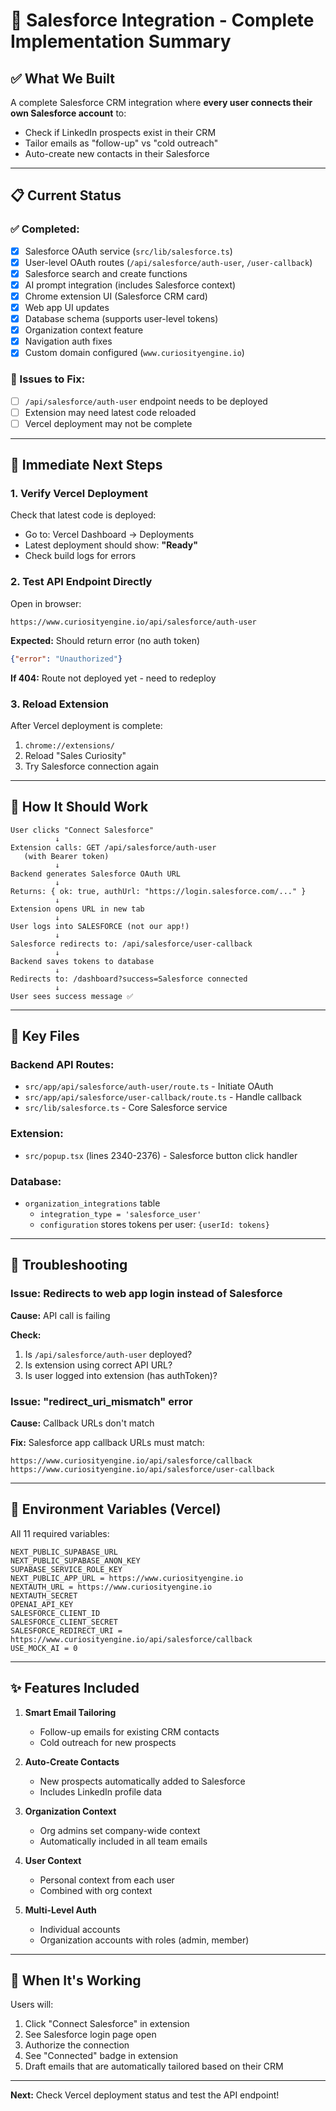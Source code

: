# 🎯 Salesforce Integration - Complete Implementation Summary

## ✅ What We Built

A complete Salesforce CRM integration where **every user connects their own Salesforce account** to:
- Check if LinkedIn prospects exist in their CRM
- Tailor emails as "follow-up" vs "cold outreach"
- Auto-create new contacts in their Salesforce

---

## 📋 Current Status

### ✅ Completed:
- [x] Salesforce OAuth service (`src/lib/salesforce.ts`)
- [x] User-level OAuth routes (`/api/salesforce/auth-user`, `/user-callback`)
- [x] Salesforce search and create functions
- [x] AI prompt integration (includes Salesforce context)
- [x] Chrome extension UI (Salesforce CRM card)
- [x] Web app UI updates
- [x] Database schema (supports user-level tokens)
- [x] Organization context feature
- [x] Navigation auth fixes
- [x] Custom domain configured (`www.curiosityengine.io`)

### 🚨 Issues to Fix:
- [ ] `/api/salesforce/auth-user` endpoint needs to be deployed
- [ ] Extension may need latest code reloaded
- [ ] Vercel deployment may not be complete

---

## 🔧 Immediate Next Steps

### **1. Verify Vercel Deployment**

Check that latest code is deployed:
- Go to: Vercel Dashboard → Deployments
- Latest deployment should show: **"Ready"**
- Check build logs for errors

### **2. Test API Endpoint Directly**

Open in browser:
```
https://www.curiosityengine.io/api/salesforce/auth-user
```

**Expected:** Should return error (no auth token)
```json
{"error": "Unauthorized"}
```

**If 404:** Route not deployed yet - need to redeploy

### **3. Reload Extension**

After Vercel deployment is complete:
1. `chrome://extensions/`
2. Reload "Sales Curiosity"
3. Try Salesforce connection again

---

## 🎯 How It Should Work

```
User clicks "Connect Salesforce"
          ↓
Extension calls: GET /api/salesforce/auth-user
   (with Bearer token)
          ↓
Backend generates Salesforce OAuth URL
          ↓
Returns: { ok: true, authUrl: "https://login.salesforce.com/..." }
          ↓
Extension opens URL in new tab
          ↓
User logs into SALESFORCE (not our app!)
          ↓
Salesforce redirects to: /api/salesforce/user-callback
          ↓
Backend saves tokens to database
          ↓
Redirects to: /dashboard?success=Salesforce connected
          ↓
User sees success message ✅
```

---

## 📂 Key Files

### **Backend API Routes:**
- `src/app/api/salesforce/auth-user/route.ts` - Initiate OAuth
- `src/app/api/salesforce/user-callback/route.ts` - Handle callback
- `src/lib/salesforce.ts` - Core Salesforce service

### **Extension:**
- `src/popup.tsx` (lines 2340-2376) - Salesforce button click handler

### **Database:**
- `organization_integrations` table
  - `integration_type = 'salesforce_user'`
  - `configuration` stores tokens per user: `{userId: tokens}`

---

## 🐛 Troubleshooting

### Issue: Redirects to web app login instead of Salesforce

**Cause:** API call is failing

**Check:**
1. Is `/api/salesforce/auth-user` deployed?
2. Is extension using correct API URL?
3. Is user logged into extension (has authToken)?

### Issue: "redirect_uri_mismatch" error

**Cause:** Callback URLs don't match

**Fix:** Salesforce app callback URLs must match:
```
https://www.curiosityengine.io/api/salesforce/callback
https://www.curiosityengine.io/api/salesforce/user-callback
```

---

## 🔑 Environment Variables (Vercel)

All 11 required variables:

```
NEXT_PUBLIC_SUPABASE_URL
NEXT_PUBLIC_SUPABASE_ANON_KEY
SUPABASE_SERVICE_ROLE_KEY
NEXT_PUBLIC_APP_URL = https://www.curiosityengine.io
NEXTAUTH_URL = https://www.curiosityengine.io
NEXTAUTH_SECRET
OPENAI_API_KEY
SALESFORCE_CLIENT_ID
SALESFORCE_CLIENT_SECRET
SALESFORCE_REDIRECT_URI = https://www.curiosityengine.io/api/salesforce/callback
USE_MOCK_AI = 0
```

---

## ✨ Features Included

1. **Smart Email Tailoring**
   - Follow-up emails for existing CRM contacts
   - Cold outreach for new prospects

2. **Auto-Create Contacts**
   - New prospects automatically added to Salesforce
   - Includes LinkedIn profile data

3. **Organization Context**
   - Org admins set company-wide context
   - Automatically included in all team emails

4. **User Context**
   - Personal context from each user
   - Combined with org context

5. **Multi-Level Auth**
   - Individual accounts
   - Organization accounts with roles (admin, member)

---

## 🎉 When It's Working

Users will:
1. Click "Connect Salesforce" in extension
2. See Salesforce login page open
3. Authorize the connection
4. See "Connected" badge in extension
5. Draft emails that are automatically tailored based on their CRM

---

**Next:** Check Vercel deployment status and test the API endpoint!

